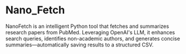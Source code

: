 # Nano_Fetch
NanoFetch is an intelligent Python tool that fetches and summarizes research papers from PubMed. Leveraging OpenAI's LLM, it enhances search queries, identifies non-academic authors, and generates concise summaries—automatically saving results to a structured CSV.
